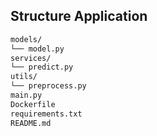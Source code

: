 ## Structure Application
```bash
models/
└── model.py
services/
└── predict.py
utils/
└── preprocess.py
main.py
Dockerfile
requirements.txt
README.md
```